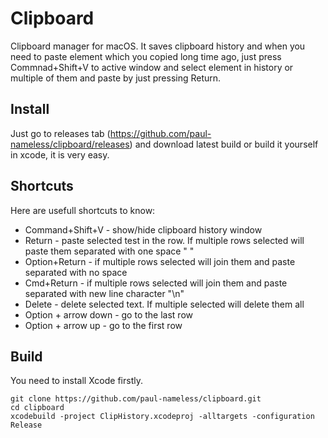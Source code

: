 #  Clipboard

Clipboard manager for macOS. It saves clipboard history and when you need to paste element which you copied long time ago, just press Commnad+Shift+V to active window and select element in history or multiple of them and paste by just pressing Return. 

## Install

Just go to releases tab (https://github.com/paul-nameless/clipboard/releases) and download latest build or build it yourself in xcode, it is very easy.

## Shortcuts

Here are usefull shortcuts to know: 

* Command+Shift+V - show/hide clipboard history window
* Return - paste selected test in the row. If multiple rows selected will paste them separated with one space " "
* Option+Return - if multiple rows selected will join them and paste separated with no space
* Cmd+Return - if multiple rows selected will join them and paste separated with new line character "\n"
* Delete - delete selected text. If multiple selected will delete them all
* Option + arrow down - go to the last row
* Option + arrow up - go to the first row

## Build

You need to install Xcode firstly.

```
git clone https://github.com/paul-nameless/clipboard.git
cd clipboard
xcodebuild -project ClipHistory.xcodeproj -alltargets -configuration Release
```
